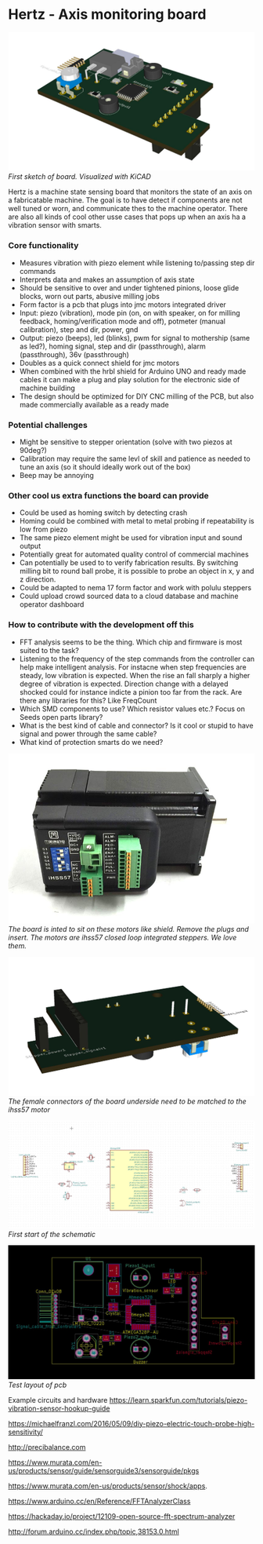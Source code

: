 # Hertz - Axis monitoring board

![first sketch](./img/hertz-board-concept-sketch1.jpg)
*First sketch of board. Visualized with KiCAD*

Hertz is a machine state sensing board that monitors the state of an axis on a fabricatable machine. The goal is to have detect if components are not well tuned or worn, and communicate thes to the machine operator. There are also all kinds of cool other usse cases that pops up when an axis ha a vibration sensor with smarts.

### Core functionality

* Measures vibration with piezo element while listening to/passing step dir commands
* Interprets data and makes an assumption of axis state
* Should be sensitive to over and under tightened pinions, loose glide blocks, worn out parts, abusive milling jobs
* Form factor is a pcb that plugs into jmc motors integrated driver
* Input: piezo (vibration), mode pin (on, on with speaker, on for milling feedback, homing/verification mode and off), potmeter (manual calibration), step and dir, power, gnd
* Output: piezo (beeps), led (blinks), pwm for signal to mothership (same as led?), homing signal, step and dir (passthrough), alarm (passthrough), 36v (passthrough)
* Doubles as a quick connect shield for jmc motors
* When combined with the hrbl shield for Arduino UNO and ready made cables it can make a plug and play solution for the electronic side of machine building
* The design should be optimized for DIY CNC milling of the PCB, but also made commercially available as a ready made


### Potential challenges

* Might be sensitive to stepper orientation (solve with two piezos at 90deg?)
* Calibration may require the same levl of skill and patience as needed to tune an axis (so it should ideally work out of the box)
* Beep may be annoying


### Other cool us extra functions the board can provide
* Could be used as homing switch by detecting crash
* Homing could be combined with metal to metal probing if repeatability is low from piezo
* The same piezo element might be used for vibration input and sound output
* Potentially great for automated quality control of commercial machines
* Can potentially be used to to verify fabrication results. By switching milling bit to round ball probe, it is possible to probe an object in x, y and z direction. 
* Could be adapted to nema 17 form factor and work with polulu steppers
* Could upload crowd sourced data to a cloud database and machine operator dashboard

### How to contribute with the development off this
* FFT analysis seems to be the thing. Which chip and firmware is most suited to the task?
* Listening to the frequency of the step commands from the controller can help make intelligent analysis. For instacne when step frequencies are steady, low vibration is expected. When the rise an fall sharply a higher degree of vibration is expected. Direction change with a delayed shocked could for instance indicte a pinion too far from the rack. Are there any libraries for this? Like FreqCount
* Which SMD components to use? Which resistor values etc.? Focus on Seeds open parts library?
* What is the best kind of cable and connector? Is it cool or stupid to have signal and power through the same cable?
* What kind of protection smarts do we need?


![jmc motor](./img/ihss57-integrated-closed-loop-stepper-from-jmc.jpg)
*The board is inted to sit on these motors like shield. Remove the plugs and insert. The motors are ihss57 closed loop integrated steppers. We love them.*

![board underside](./img/hertz-board-concept-sketch2-underside.jpg)
*The female connectors of the board underside need to be matched to the ihss57 motor*

![schematic start](./img/hertz-board-concept-sketch3-schematic-wip.jpg)
*First start of the schematic*

![Test layout of pcb](./img/hertz-board-concept-sketch4-pcb-layout-test.jpg)
*Test layout of pcb*


Example circuits and hardware
https://learn.sparkfun.com/tutorials/piezo-vibration-sensor-hookup-guide

https://michaelfranzl.com/2016/05/09/diy-piezo-electric-touch-probe-high-sensitivity/

http://precibalance.com

https://www.murata.com/en-us/products/sensor/guide/sensorguide3/sensorguide/pkgs

https://www.murata.com/en-us/products/sensor/shock/apps. 

https://www.arduino.cc/en/Reference/FFTAnalyzerClass

https://hackaday.io/project/12109-open-source-fft-spectrum-analyzer

http://forum.arduino.cc/index.php/topic,38153.0.html